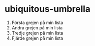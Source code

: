 # ubiquitous-umbrella
1. Första grejen på min lista
2. Andra grejen på min lista
3. Tredje grejen på min lista
4. Fjärde grejen på min lista